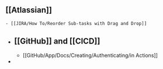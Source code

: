 ## [[Atlassian]]
	- [[JIRA/How To/Reorder Sub-tasks with Drag and Drop]]
- ## [[GitHub]] and [[CICD]]
	- [[GitHub/App/Docs/Creating/Authenticating/in Actions]]
-